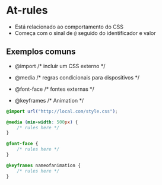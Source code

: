 # At-rules

* Está relacionado ao comportamento do CSS
* Começa com o sinal de ``@`` seguido do identificador e valor

## Exemplos comuns

- @import       /* incluir um CSS externo */

- @media        /* regras condicionais para dispositivos */

- @font-face    /* fontes externas */

- @keyframes    /* Animation */

```css
@import url("http://local.com/style.css");

@media (min-width: 500px) {
    /* rules here */
}

@font-face {
    /* rules here */
}

@keyframes nameofanimation {
    /* rules here */
}

```